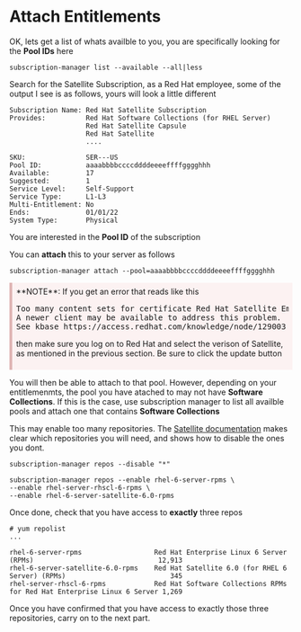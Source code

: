 <style>
div.warn {
    background-color: #fcf2f2;
    border-color: #dFb5b4;
    border-left: 5px solid #dfb5b4;
    padding: 0.5em;
    }
 </style>

# Attach Entitlements

OK, lets get a list of whats availble to you, you are specifically looking for the **Pool IDs** here

`subscription-manager list --available --all|less`

Search for the Satellite Subscription, as a Red Hat employee, some of the output I see is as follows, yours will look a little different

```
Subscription Name: Red Hat Satellite Subscription
Provides:          Red Hat Software Collections (for RHEL Server)
                   Red Hat Satellite Capsule
                   Red Hat Satellite
                   ....

SKU:               SER---US
Pool ID:           aaaabbbbccccddddeeeeffffgggghhh
Available:         17
Suggested:         1
Service Level:     Self-Support
Service Type:      L1-L3
Multi-Entitlement: No
Ends:              01/01/22
System Type:       Physical
```

You are interested in
the **Pool ID** of the subscription

You can **attach** this to your server as follows

```subscription-manager attach --pool=aaaabbbbccccddddeeeeffffgggghhh```

<div class=warn>**NOTE**:
If you get an error that reads like this

<pre>
Too many content sets for certificate Red Hat Satellite Employee Subscription.
A newer client may be available to address this problem.
See kbase https://access.redhat.com/knowledge/node/129003 for more information.
</pre>

then make sure you log on to Red Hat and select the verison of Satellite, as mentioned in the previous section. Be sure to click the update button
</div>

You will then be able to attach to that pool. However, depending on your entitlemenmts, the pool you have atached to may not have **Software Collections**. If this is the case, use subscription manager to list all availble pools and attach one that contains **Software Collections**



This may enable too many repositories. The [Satellite documentation](https://access.redhat.com/documentation/en-US/Red_Hat_Satellite/6.0/html-single/Installation_Guide/index.html#Installing_Red_Hat_Satellite) makes clear which repositories you will need, and shows how to disable the ones you dont.


```
subscription-manager repos --disable "*"

subscription-manager repos --enable rhel-6-server-rpms \
--enable rhel-server-rhscl-6-rpms \
--enable rhel-6-server-satellite-6.0-rpms
```

Once done, check that you have access to **exactly** three repos

```
# yum repolist
...

rhel-6-server-rpms                  Red Hat Enterprise Linux 6 Server (RPMs)                               12,913
rhel-6-server-satellite-6.0-rpms    Red Hat Satellite 6.0 (for RHEL 6 Server) (RPMs)                          345
rhel-server-rhscl-6-rpms            Red Hat Software Collections RPMs for Red Hat Enterprise Linux 6 Server 1,269
```

Once you have confirmed that you have access to exactly those three repositories, carry on to the next part.

